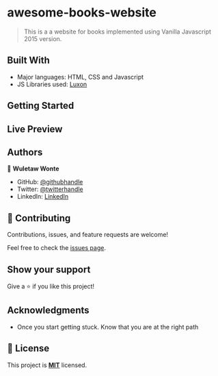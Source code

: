 # awesome-books-website

> This is a a website for books implemented using Vanilla Javascript 2015 version.


## Built With

- Major languages: HTML, CSS and Javascript
- JS Libraries used: [Luxon](https://www.npmjs.com/package/luxon)


## Getting Started

## Live Preview

<!-- -This site was built using [GitHub Pages](https://safar1212.github.io/Portfolio/). -->



## Authors

👤 **Wuletaw Wonte**

- GitHub: [@githubhandle](https://github.com/wuletawwonte)
- Twitter: [@twitterhandle](https://twitter.com/wuletawbeza)
- LinkedIn: [LinkedIn](https://linkedin.com/in/wuletaw-wonte)

## 🤝 Contributing

Contributions, issues, and feature requests are welcome!

Feel free to check the [issues page](../../issues/).

## Show your support

Give a ⭐️ if you like this project!

## Acknowledgments


- Once you start getting stuck. Know that you are at the right path


## 📝 License

This project is **[MIT](./LICENSE)** licensed.
